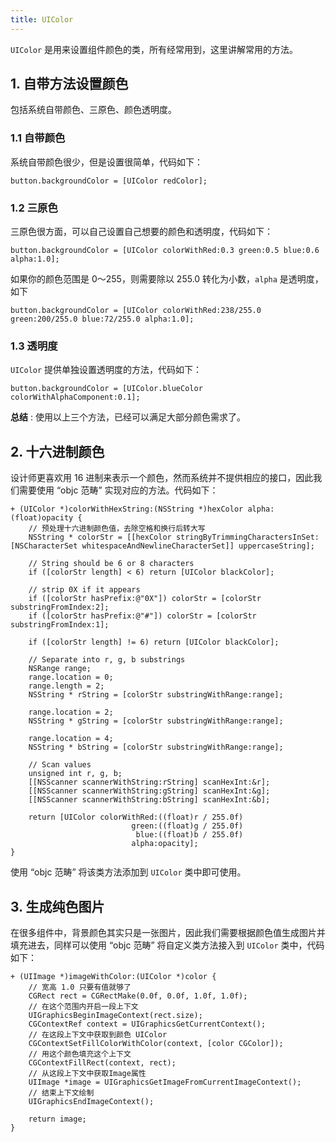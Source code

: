 ```yaml
---
title: UIColor
---
```


`UIColor` 是用来设置组件颜色的类，所有经常用到，这里讲解常用的方法。

## 1. 自带方法设置颜色

包括系统自带颜色、三原色、颜色透明度。

### 1.1 自带颜色

系统自带颜色很少，但是设置很简单，代码如下：

```objc
button.backgroundColor = [UIColor redColor];
```

### 1.2 三原色

三原色很方面，可以自己设置自己想要的颜色和透明度，代码如下：

```objc
button.backgroundColor = [UIColor colorWithRed:0.3 green:0.5 blue:0.6 alpha:1.0];
```

如果你的颜色范围是 0～255，则需要除以 255.0 转化为小数，`alpha` 是透明度，如下

```objc
button.backgroundColor = [UIColor colorWithRed:238/255.0 green:200/255.0 blue:72/255.0 alpha:1.0];
```

### 1.3 透明度

`UIColor` 提供单独设置透明度的方法，代码如下：

```objc
button.backgroundColor = [UIColor.blueColor colorWithAlphaComponent:0.1];
```

**总结** : 使用以上三个方法，已经可以满足大部分颜色需求了。

## 2. 十六进制颜色

设计师更喜欢用 16 进制来表示一个颜色，然而系统并不提供相应的接口，因此我们需要使用 “objc 范畴” 实现对应的方法。代码如下：

```objc
+ (UIColor *)colorWithHexString:(NSString *)hexColor alpha:(float)opacity {
    // 预处理十六进制颜色值，去除空格和换行后转大写
    NSString * colorStr = [[hexColor stringByTrimmingCharactersInSet:[NSCharacterSet whitespaceAndNewlineCharacterSet]] uppercaseString];
    
    // String should be 6 or 8 characters
    if ([colorStr length] < 6) return [UIColor blackColor];

    // strip 0X if it appears
    if ([colorStr hasPrefix:@"0X"]) colorStr = [colorStr substringFromIndex:2];
    if ([colorStr hasPrefix:@"#"]) colorStr = [colorStr substringFromIndex:1];

    if ([colorStr length] != 6) return [UIColor blackColor];

    // Separate into r, g, b substrings
    NSRange range;
    range.location = 0;
    range.length = 2;
    NSString * rString = [colorStr substringWithRange:range];

    range.location = 2;
    NSString * gString = [colorStr substringWithRange:range];

    range.location = 4;
    NSString * bString = [colorStr substringWithRange:range];

    // Scan values
    unsigned int r, g, b;
    [[NSScanner scannerWithString:rString] scanHexInt:&r];
    [[NSScanner scannerWithString:gString] scanHexInt:&g];
    [[NSScanner scannerWithString:bString] scanHexInt:&b];

    return [UIColor colorWithRed:((float)r / 255.0f)
                           green:((float)g / 255.0f)
                            blue:((float)b / 255.0f)
                           alpha:opacity];
}
```

使用 “objc 范畴” 将该类方法添加到 `UIColor` 类中即可使用。

## 3. 生成纯色图片

在很多组件中，背景颜色其实只是一张图片，因此我们需要根据颜色值生成图片并填充进去，同样可以使用 “objc 范畴” 将自定义类方法接入到 `UIColor` 类中，代码如下：

```objc
+ (UIImage *)imageWithColor:(UIColor *)color {
    // 宽高 1.0 只要有值就够了
    CGRect rect = CGRectMake(0.0f, 0.0f, 1.0f, 1.0f);
    // 在这个范围内开启一段上下文
    UIGraphicsBeginImageContext(rect.size);
    CGContextRef context = UIGraphicsGetCurrentContext();
    // 在这段上下文中获取到颜色 UIColor
    CGContextSetFillColorWithColor(context, [color CGColor]);
    // 用这个颜色填充这个上下文
    CGContextFillRect(context, rect);
    // 从这段上下文中获取Image属性
    UIImage *image = UIGraphicsGetImageFromCurrentImageContext();
    // 结束上下文绘制
    UIGraphicsEndImageContext();

    return image;
}
```

